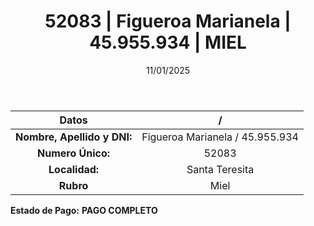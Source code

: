 ﻿---
title: 52083 | Figueroa Marianela | 45.955.934 | MIEL
date: 11/01/2025
draft: false
tags: ['santa-teresita', 'titular', 'miel']
---

|          **Datos**          |  /  |
|:---------------------------:|:---:|
| **Nombre, Apellido y DNI:** | Figueroa Marianela / 45.955.934 |
|      **Numero Único:**      | 52083 |
|        **Localidad:**       | Santa Teresita |
|          **Rubro**          | Miel |

**Estado de Pago:** **PAGO COMPLETO**
